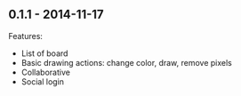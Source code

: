 ## 0.1.1 - 2014-11-17

Features:
  - List of board
  - Basic drawing actions: change color, draw, remove pixels
  - Collaborative
  - Social login
